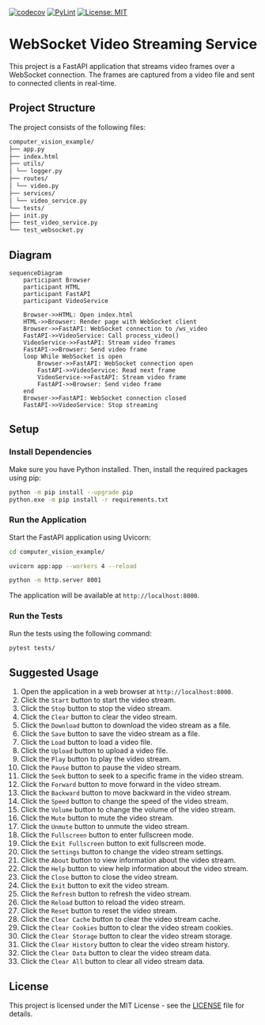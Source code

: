 [![codecov](https://codecov.io/gh/arturogonzalezm/computer_vision_example/graph/badge.svg?token=2VZXVTNCS0)](https://codecov.io/gh/arturogonzalezm/computer_vision_example)
[![PyLint](https://github.com/arturogonzalezm/computer_vision_example/actions/workflows/codecov.yml/badge.svg)](https://github.com/arturogonzalezm/computer_vision_example/actions/workflows/codecov.yml)
[![License: MIT](https://img.shields.io/badge/License-MIT-purple.svg)](https://github.com/arturogonzalezm/computer_vision_example/blob/master/LICENSE)

# WebSocket Video Streaming Service

This project is a FastAPI application that streams video frames over a WebSocket connection. The frames are captured from a video file and sent to connected clients in real-time.

## Project Structure

The project consists of the following files:

```bash
computer_vision_example/
├── app.py
├── index.html
├── utils/
│ └── logger.py
├── routes/
│ └── video.py
├── services/
│ └── video_service.py
└── tests/
├── init.py
├── test_video_service.py
└── test_websocket.py
```
## Diagram

```mermaid
sequenceDiagram
    participant Browser
    participant HTML
    participant FastAPI
    participant VideoService

    Browser->>HTML: Open index.html
    HTML->>Browser: Render page with WebSocket client
    Browser->>FastAPI: WebSocket connection to /ws_video
    FastAPI->>VideoService: Call process_video()
    VideoService->>FastAPI: Stream video frames
    FastAPI->>Browser: Send video frame
    loop While WebSocket is open
        Browser->>FastAPI: WebSocket connection open
        FastAPI->>VideoService: Read next frame
        VideoService->>FastAPI: Stream video frame
        FastAPI->>Browser: Send video frame
    end
    Browser->>FastAPI: WebSocket connection closed
    FastAPI->>VideoService: Stop streaming
```

## Setup

### Install Dependencies

Make sure you have Python installed. Then, install the required packages using pip:

```bash
python -m pip install --upgrade pip
python.exe -m pip install -r requirements.txt
```

### Run the Application

Start the FastAPI application using Uvicorn:

```bash
cd computer_vision_example/

uvicorn app:app --workers 4 --reload

python -m http.server 8001
``` 

The application will be available at `http://localhost:8000`.

### Run the Tests

Run the tests using the following command:

```bash     
pytest tests/
```

## Suggested Usage

1. Open the application in a web browser at `http://localhost:8000`.
2. Click the `Start` button to start the video stream.
3. Click the `Stop` button to stop the video stream.
4. Click the `Clear` button to clear the video stream.
5. Click the `Download` button to download the video stream as a file.
6. Click the `Save` button to save the video stream as a file.
7. Click the `Load` button to load a video file.
8. Click the `Upload` button to upload a video file.
9. Click the `Play` button to play the video stream.
10. Click the `Pause` button to pause the video stream.
11. Click the `Seek` button to seek to a specific frame in the video stream.
12. Click the `Forward` button to move forward in the video stream.
13. Click the `Backward` button to move backward in the video stream.
14. Click the `Speed` button to change the speed of the video stream.
15. Click the `Volume` button to change the volume of the video stream.
16. Click the `Mute` button to mute the video stream.
17. Click the `Unmute` button to unmute the video stream.
18. Click the `Fullscreen` button to enter fullscreen mode.
19. Click the `Exit Fullscreen` button to exit fullscreen mode.
20. Click the `Settings` button to change the video stream settings.
21. Click the `About` button to view information about the video stream.
22. Click the `Help` button to view help information about the video stream.
23. Click the `Close` button to close the video stream.
24. Click the `Exit` button to exit the video stream.
25. Click the `Refresh` button to refresh the video stream.
26. Click the `Reload` button to reload the video stream.
27. Click the `Reset` button to reset the video stream.
28. Click the `Clear Cache` button to clear the video stream cache.
29. Click the `Clear Cookies` button to clear the video stream cookies.
30. Click the `Clear Storage` button to clear the video stream storage.
31. Click the `Clear History` button to clear the video stream history.
32. Click the `Clear Data` button to clear the video stream data.
33. Click the `Clear All` button to clear all video stream data.

## License

This project is licensed under the MIT License - see the [LICENSE](LICENSE) file for details.

